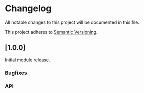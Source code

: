# Changelog

All notable changes to this project will be documented in this file.

This project adheres to [Semantic Versioning](http://semver.org/).

## [1.0.0]

Initial module release.

### Bugfixes


### API


